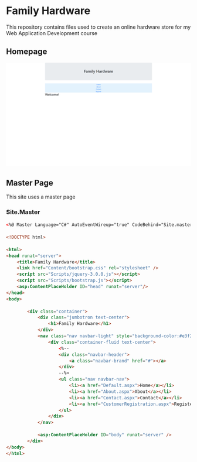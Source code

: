 # Family Hardware

This repository contains files used to create an online hardware store for my Web Application Development course

## Homepage

![](screenshots/homepage.png)


## Master Page

This site uses a master page

### Site.Master

```html
<%@ Master Language="C#" AutoEventWireup="true" CodeBehind="Site.master.cs" Inherits="Project2.Site" %>

<!DOCTYPE html>

<html>
<head runat="server">
    <title>Family Hardware</title>
    <link href="Content/bootstrap.css" rel="stylesheet" />
    <script src="Scripts/jquery-3.0.0.js"></script>
    <script src="Scripts/bootstrap.js"></script>
    <asp:ContentPlaceHolder ID="head" runat="server"/>
</head>
<body>

        <div class="container">
            <div class="jumbotron text-center">
                <h1>Family Hardware</h1>
            </div>
            <nav class="nav navbar-light" style="background-color:#e3f2fd;">
                <div class="container-fluid text-center">
                    <%-- 
                    <div class="navbar-header">
                        <a class="navbar-brand" href="#"></a>
                    </div>
                    --%>
                    <ul class="nav navbar-nav">
                        <li><a href="Default.aspx">Home</a></li>
                        <li><a href="About.aspx">About</a></li>
                        <li><a href="Contact.aspx">Contact</a></li>
                        <li><a href="CustomerRegistration.aspx">Register</a></li>
                    </ul>
                </div>
            </nav>
                
            <asp:ContentPlaceHolder ID="body" runat="server" />
        </div>
</body>
</html>
```
